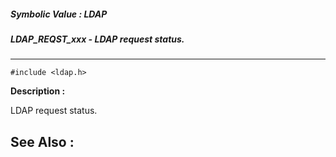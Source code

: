 ##### Symbolic Value : LDAP
##### LDAP_REQST_xxx - LDAP request status.
---
```
#include <ldap.h>
```
**Description :**

LDAP request status.

**See Also :**
---
